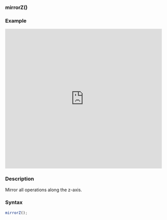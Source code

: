 ### mirrorZ()

### Example

<iframe width="100%" height="450px" src="https://shader-park.appspot.com/sculpture/-LjgoByoopj4Ww4VMaO1?example=true&embed=true" frameborder="0"></iframe>

### Description
Mirror all operations along the z-axis.

### Syntax
```js
mirrorZ();
```